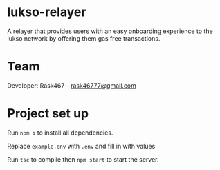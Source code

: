 # lukso-relayer

A relayer that provides users with an easy onboarding experience to the lukso network by offering them gas free transactions.

# Team

Developer: Rask467 - rask46777@gmail.com

# Project set up

Run `npm i` to install all dependencies.

Replace `example.env` with `.env` and fill in with values

Run `tsc` to compile then `npm start` to start the server.